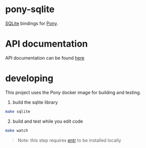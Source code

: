 # pony-sqlite

[SQLite](https://sqlite.org/) bindings for [Pony](https://www.ponylang.io/).

# API documentation

API documentation can be found [here](https://joncfoo.github.io/pony-sqlite/sqlite--index/)

# developing

This project uses the Pony docker image for building and testing.

1. build the sqlite library

```bash
make sqlite
```

2. build and test while you edit code

```bash
make watch
```

> Note: this step requires [entr](http://eradman.com/entrproject/) to be
> installed locally

